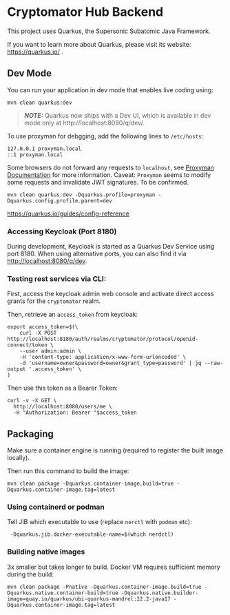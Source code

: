 # Cryptomator Hub Backend

This project uses Quarkus, the Supersonic Subatomic Java Framework.

If you want to learn more about Quarkus, please visit its website: https://quarkus.io/ .

## Dev Mode

You can run your application in dev mode that enables live coding using:
```shell script
mvn clean quarkus:dev
```

> **_NOTE:_**  Quarkus now ships with a Dev UI, which is available in dev mode only at http://localhost:8080/q/dev/.

To use proxyman for debgging, add the following lines to `/etc/hosts`:
```
127.0.0.1 proxyman.local
::1 proxyman.local
```
Some browsers do not forward any requests to `localhost`, see [Proxyman Documentation](https://docs.proxyman.io/troubleshooting/couldnt-see-any-request-from-localhost-server) for more information.
Caveat: `Proxyman` seems to modify some requests and invalidate JWT signatures. To be confirmed.

```shell
mvn clean quarkus:dev -Dquarkus.profile=proxyman -Dquarkus.config.profile.parent=dev
```
https://quarkus.io/guides/config-reference

### Accessing Keycloak (Port 8180)

During development, Keycloak is started as a Quarkus Dev Service using port 8180. When using alternative ports, you can also find it via [http://localhost:8080/q/dev](http://localhost:8080/q/dev).


### Testing rest services via CLI:

First, access the keycloak admin web console and activate direct access grants for the `cryptomator` realm.

Then, retrieve an `access_token` from keycloak:

```
export access_token=$(\
    curl -X POST http://localhost:8180/auth/realms/cryptomator/protocol/openid-connect/token \
    --user admin:admin \
    -H 'content-type: application/x-www-form-urlencoded' \
    -d 'username=owner&password=owner&grant_type=password' | jq --raw-output '.access_token' \
)
```

Then use this token as a Bearer Token:

```shell
curl -v -X GET \
  http://localhost:8080/users/me \
  -H "Authorization: Bearer "$access_token
```

## Packaging

Make sure a container engine is running (required to register the built image locally).

Then run this command to build the image:

```shell script
mvn clean package -Dquarkus.container-image.build=true -Dquarkus.container-image.tag=latest
```

### Using containerd or podman

Tell JIB which executable to use (replace `nerctl` with `podman` etc):

```shell script
 -Dquarkus.jib.docker-executable-name=$(which nerdctl)
```

### Building native images

3x smaller but takes longer to build. Docker VM requires sufficient memory during the build:
```shell script
mvn clean package -Pnative -Dquarkus.container-image.build=true -Dquarkus.native.container-build=true -Dquarkus.native.builder-image=quay.io/quarkus/ubi-quarkus-mandrel:22.2-java17 -Dquarkus.container-image.tag=latest
```
